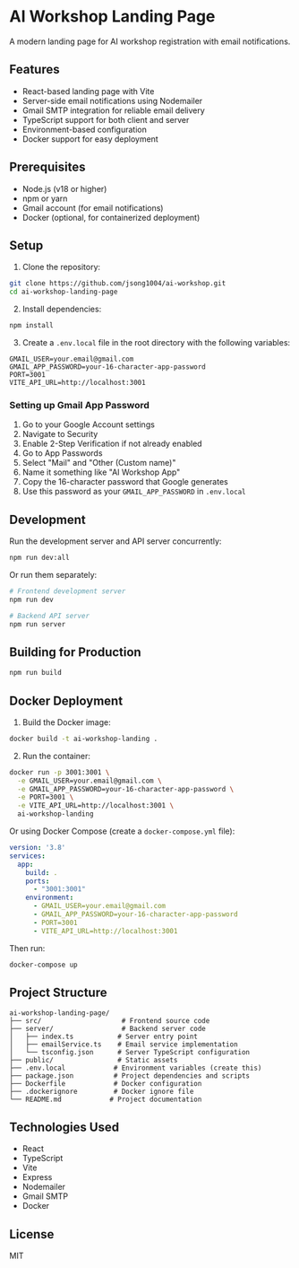 # AI Workshop Landing Page

A modern landing page for AI workshop registration with email notifications.

## Features

- React-based landing page with Vite
- Server-side email notifications using Nodemailer
- Gmail SMTP integration for reliable email delivery
- TypeScript support for both client and server
- Environment-based configuration
- Docker support for easy deployment

## Prerequisites

- Node.js (v18 or higher)
- npm or yarn
- Gmail account (for email notifications)
- Docker (optional, for containerized deployment)

## Setup

1. Clone the repository:
```bash
git clone https://github.com/jsong1004/ai-workshop.git
cd ai-workshop-landing-page
```

2. Install dependencies:
```bash
npm install
```

3. Create a `.env.local` file in the root directory with the following variables:
```env
GMAIL_USER=your.email@gmail.com
GMAIL_APP_PASSWORD=your-16-character-app-password
PORT=3001
VITE_API_URL=http://localhost:3001
```

### Setting up Gmail App Password

1. Go to your Google Account settings
2. Navigate to Security
3. Enable 2-Step Verification if not already enabled
4. Go to App Passwords
5. Select "Mail" and "Other (Custom name)"
6. Name it something like "AI Workshop App"
7. Copy the 16-character password that Google generates
8. Use this password as your `GMAIL_APP_PASSWORD` in `.env.local`

## Development

Run the development server and API server concurrently:
```bash
npm run dev:all
```

Or run them separately:
```bash
# Frontend development server
npm run dev

# Backend API server
npm run server
```

## Building for Production

```bash
npm run build
```

## Docker Deployment

1. Build the Docker image:
```bash
docker build -t ai-workshop-landing .
```

2. Run the container:
```bash
docker run -p 3001:3001 \
  -e GMAIL_USER=your.email@gmail.com \
  -e GMAIL_APP_PASSWORD=your-16-character-app-password \
  -e PORT=3001 \
  -e VITE_API_URL=http://localhost:3001 \
  ai-workshop-landing
```

Or using Docker Compose (create a `docker-compose.yml` file):
```yaml
version: '3.8'
services:
  app:
    build: .
    ports:
      - "3001:3001"
    environment:
      - GMAIL_USER=your.email@gmail.com
      - GMAIL_APP_PASSWORD=your-16-character-app-password
      - PORT=3001
      - VITE_API_URL=http://localhost:3001
```

Then run:
```bash
docker-compose up
```

## Project Structure

```
ai-workshop-landing-page/
├── src/                    # Frontend source code
├── server/                 # Backend server code
│   ├── index.ts           # Server entry point
│   ├── emailService.ts    # Email service implementation
│   └── tsconfig.json      # Server TypeScript configuration
├── public/                # Static assets
├── .env.local            # Environment variables (create this)
├── package.json          # Project dependencies and scripts
├── Dockerfile            # Docker configuration
├── .dockerignore         # Docker ignore file
└── README.md            # Project documentation
```

## Technologies Used

- React
- TypeScript
- Vite
- Express
- Nodemailer
- Gmail SMTP
- Docker

## License

MIT
